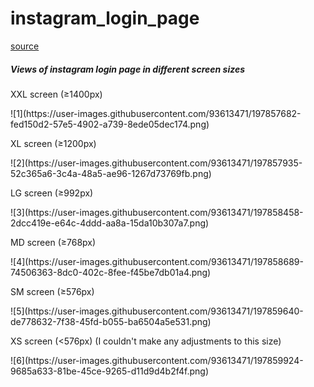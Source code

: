 # instagram_login_page
[source](https://getbootstrap.com/)
<h5>Views of instagram login page in different screen sizes</h5>
<p> XXL screen (≥1400px) </p>
![1](https://user-images.githubusercontent.com/93613471/197857682-fed150d2-57e5-4902-a739-8ede05dec174.png)
<p> XL screen (≥1200px)</p>
![2](https://user-images.githubusercontent.com/93613471/197857935-52c365a6-3c4a-48a5-ae96-1267d73769fb.png)
<p> LG screen (≥992px)</p>
![3](https://user-images.githubusercontent.com/93613471/197858458-2dcc419e-e64c-4ddd-aa8a-15da10b307a7.png)
<p> MD screen (≥768px) </p>
![4](https://user-images.githubusercontent.com/93613471/197858689-74506363-8dc0-402c-8fee-f45be7db01a4.png)
<p> SM screen (≥576px) </p>
![5](https://user-images.githubusercontent.com/93613471/197859640-de778632-7f38-45fd-b055-ba6504a5e531.png)
<p> XS screen (<576px) (I couldn't make any adjustments to this size)</p>
![6](https://user-images.githubusercontent.com/93613471/197859924-9685a633-81be-45ce-9265-d11d9d4b2f4f.png)
